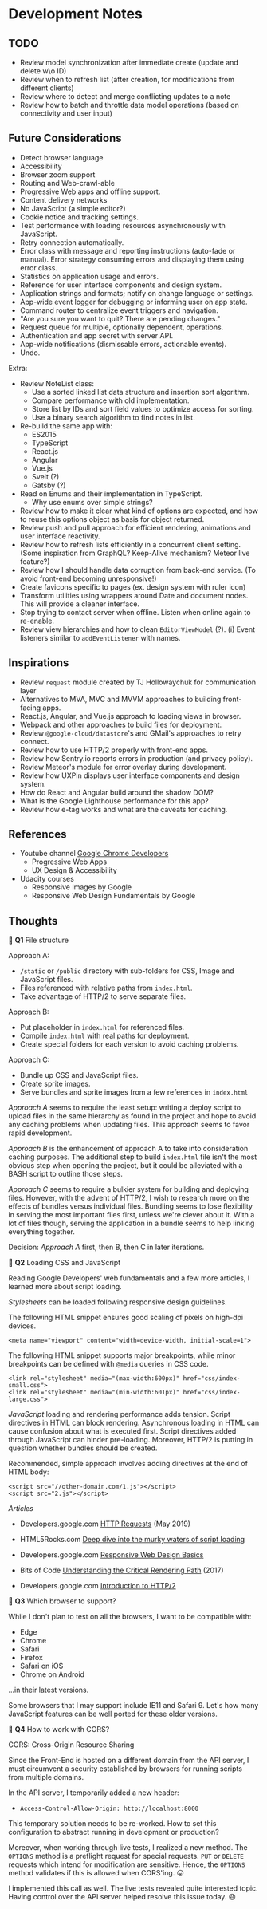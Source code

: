 # Development Notes

## TODO

 - Review model synchronization after immediate create
   (update and delete w\o ID)
 - Review when to refresh list
   (after creation, for modifications from different clients)
 - Review where to detect and merge conflicting updates to a note
 - Review how to batch and throttle data model operations
   (based on connectivity and user input)

## Future Considerations

 - Detect browser language
 - Accessibility
 - Browser zoom support
 - Routing and Web-crawl-able
 - Progressive Web apps and offline support.
 - Content delivery networks
 - No JavaScript (a simple editor?)
 - Cookie notice and tracking settings.
 - Test performance with loading resources asynchronously with JavaScript.
 - Retry connection automatically.
 - Error class with message and reporting instructions (auto-fade or manual).
   Error strategy consuming errors and displaying them using error class.
 - Statistics on application usage and errors.
 - Reference for user interface components and design system.
 - Application strings and formats; notify on change language or settings.
 - App-wide event logger for debugging or informing user on app state.
 - Command router to centralize event triggers and navigation.
 - "Are you sure you want to quit? There are pending changes."
 - Request queue for multiple, optionally dependent, operations.
 - Authentication and app secret with server API.
 - App-wide notifications (dismissable errors, actionable events).
 - Undo.


 Extra:

 - Review NoteList class:
   - Use a sorted linked list data structure and insertion sort algorithm.
   - Compare performance with old implementation.
   - Store list by IDs and sort field values to optimize access for sorting.
   - Use a binary search algorithm to find notes in list.
 - Re-build the same app with:
   - ES2015
   - TypeScript
   - React.js
   - Angular
   - Vue.js
   - Svelt (?)
   - Gatsby (?)
 - Read on Enums and their implementation in TypeScript.
   - Why use enums over simple strings?
 - Review how to make it clear what kind of options are expected,
   and how to reuse this options object as basis for object returned.
 - Review push and pull approach for efficient rendering, animations and 
   user interface reactivity.
 - Review how to refresh lists efficiently in a concurrent client setting.
   (Some inspiration from GraphQL? Keep-Alive mechanism? Meteor live feature?)
 - Review how I should handle data corruption from back-end service.
   (To avoid front-end becoming unresponsive!)
 - Create favicons specific to pages (ex. design system with ruler icon)
 - Transform utilities using wrappers around Date and document nodes.
   This will provide a cleaner interface.
 - Stop trying to contact server when offline.
   Listen when online again to re-enable.
 - Review view hierarchies and how to clean `EditorViewModel` (?).
   (i) Event listeners similar to `addEventListener` with names.

## Inspirations

 - Review `request` module created by TJ Hollowaychuk for communication layer
 - Alternatives to MVA, MVC and MVVM approaches to building front-facing apps.
 - React.js, Angular, and Vue.js approach to loading views in browser.
 - Webpack and other approaches to build files for deployment.
 - Review `@google-cloud/datastore`'s and GMail's approaches to retry connect.
 - Review how to use HTTP/2 properly with front-end apps.
 - Review how Sentry.io reports errors in production (and privacy policy).
 - Review Meteor's module for error overlay during development.
 - Review how UXPin displays user interface components and design system.
 - How do React and Angular build around the shadow DOM?
 - What is the Google Lighthouse performance for this app?
 - Review how e-tag works and what are the caveats for caching.

## References

 - Youtube channel
   [Google Chrome Developers](https://www.youtube.com/channel/UCnUYZLuoy1rq1aVMwx4aTzw)
   - Progressive Web Apps
   - UX Design & Accessibility
 - Udacity courses
   - Responsive Images by Google
   - Responsive Web Design Fundamentals by Google

## Thoughts

🤔 **Q1** File structure

Approach A:
 - `/static` or `/public` directory with sub-folders for CSS, Image and JavaScript files.
 - Files referenced with relative paths from `index.html`.
 - Take advantage of HTTP/2 to serve separate files.

Approach B:
 - Put placeholder in `index.html` for referenced files.
 - Compile `index.html` with real paths for deployment.
 - Create special folders for each version to avoid caching problems.

Approach C:
 - Bundle up CSS and JavaScript files.
 - Create sprite images.
 - Serve bundles and sprite images from a few references in `index.html`


*Approach A* seems to require the least setup: writing a deploy script to upload files in the same hierarchy as found in the project and hope to avoid any caching problems when updating files. This approach seems to favor rapid development.

*Approach B* is the enhancement of approach A to take into consideration caching purposes. The additional step to build `index.html` file isn't the most obvious step when opening the project, but it could be alleviated with a BASH script to outline those steps.

*Approach C* seems to require a bulkier system for building and deploying files. However, with the advent of HTTP/2, I wish to research more on the effects of bundles versus individual files. Bundling seems to lose flexibility in serving the most important files first, unless we're clever about it. With a lot of files though, serving the application in a bundle seems to help linking everything together.

Decision: *Approach A* first, then B, then C in later iterations.


🤔 **Q2** Loading CSS and JavaScript

Reading Google Developers' web fundamentals and a few more articles, 
I learned more about script loading.

*Stylesheets* can be loaded following responsive design guidelines.

The following HTML snippet ensures good scaling of pixels on high-dpi devices.
```
<meta name="viewport" content="width=device-width, initial-scale=1">
```

The following HTML snippet supports major breakpoints, 
while minor breakpoints can be defined with `@media` queries in CSS code.
```
<link rel="stylesheet" media="(max-width:600px)" href="css/index-small.css">
<link rel="stylesheet" media="(min-width:601px)" href="css/index-large.css">
```

*JavaScript* loading and rendering performance adds tension.
Script directives in HTML can block rendering.
Asynchronous loading in HTML can cause confusion about what is executed first.
Script directives added through JavaScript can hinder pre-loading.
Moreover, HTTP/2 is putting in question whether bundles should be created.

Recommended, simple approach involves adding directives at the end of HTML body:
```
<script src="//other-domain.com/1.js"></script>
<script src="2.js"></script>
```


*Articles*

 - Developers.google.com
  [HTTP Requests](https://developers.google.com/web/fundamentals/performance/get-started/httprequests-5)
  (May 2019)
 - HTML5Rocks.com
  [Deep dive into the murky waters of script loading](https://www.html5rocks.com/en/tutorials/speed/script-loading/)
 - Developers.google.com
  [Responsive Web Design Basics](https://developers.google.com/web/fundamentals/design-and-ux/responsive/)
 - Bits of Code
  [Understanding the Critical Rendering Path](https://bitsofco.de/understanding-the-critical-rendering-path/)
  (2017)

 - Developers.google.com
  [Introduction to HTTP/2](https://developers.google.com/web/fundamentals/performance/http2/)


🤔 **Q3** Which browser to support?

While I don't plan to test on all the browsers, I want to be compatible with:

 - Edge
 - Chrome
 - Safari
 - Firefox
 - Safari on iOS
 - Chrome on Android

...in their latest versions.

Some browsers that I may support include IE11 and Safari 9.
Let's how many JavaScript features can be well ported for these older versions.


🤔 **Q4** How to work with CORS?

CORS: Cross-Origin Resource Sharing

Since the Front-End is hosted on a different domain from the API server,
I must circumvent a security established by browsers for running scripts
from multiple domains.

In the API server, I temporarily added a new header:

 - `Access-Control-Allow-Origin: http://localhost:8000`

This temporary solution needs to be re-worked.
How to set this configuration to abstract running in development or production?

Moreover, when working through live tests, I realized a new method.
The `OPTIONS` method is a preflight request for special requests.
`PUT` or `DELETE` requests which intend for modification are sensitive.
Hence, the `OPTIONS` method validates if this is allowed when CORS'ing. 😛

I implemented this call as well.
The live tests revealed quite interested topic.
Having control over the API server helped resolve this issue today. 😃
